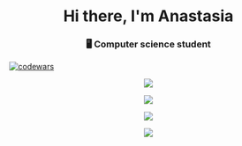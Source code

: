 
<h1 align="center">Hi there, I'm Anastasia</a> 
<h3 align="center"> 🖥 Computer science student</h3>

<!-- [![Top Langs](https://github-readme-stats.vercel.app/api/top-langs/?username=Wolpertingerlight)](https://github.com/Wolpertingerlight/github-readme-stats)
 -->

 
[![codewars](https://www.codewars.com/users/Wolpertingerlight/badges/large)](https://www.codewars.com/users/Wolpertingerlight)

<div align="center">

  ![](https://github-profile-summary-cards.vercel.app/api/cards/profile-details?username=Wolpertingerlight&theme=github)

  ![](https://github-profile-summary-cards.vercel.app/api/cards/most-commit-language?username=Wolpertingerlight&theme=github)

  ![](https://github-profile-summary-cards.vercel.app/api/cards/repos-per-language?username=Wolpertingerlight&theme=github)

  ![](https://github-profile-summary-cards.vercel.app/api/cards/stats?username=Wolpertingerlight&theme=github)
 </div>

